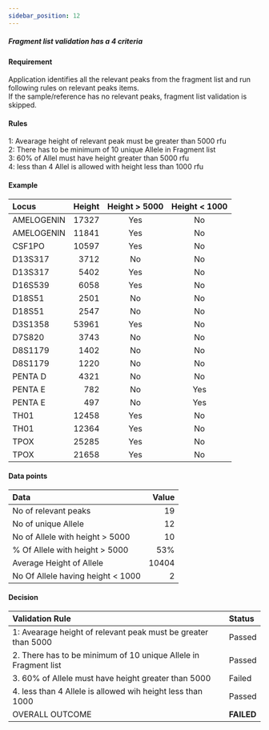 ```yaml
---
sidebar_position: 12
---
```


##### Fragment list validation has a 4 criteria  

#### Requirement
Application identifies all the relevant peaks from the fragment list and run following rules on relevant peaks items.  
If the sample/reference has no relevant peaks, fragment list validation is skipped.  
  
    
#### Rules
1: Avearage height of relevant peak must be greater than 5000 rfu  
2: There has to be minimum of 10 unique Allele in Fragment list  
3: 60% of Allel must have height greater than 5000 rfu  
4: less than 4 Allel is allowed with height less than 1000 rfu  

#### Example
| Locus | Height | Height > 5000 | Height < 1000 |
| :----- | --------: | :------------: | :-----: |
| AMELOGENIN | 17327 | Yes | No |
| AMELOGENIN | 11841 | Yes | No |
| CSF1PO | 10597 | Yes | No |
| D13S317 | 3712 | No | No |
| D13S317 | 5402 | Yes | No |
| D16S539 | 6058 |  Yes | No |
| D18S51 | 2501 | No | No |
| D18S51 | 2547 | No | No |
| D3S1358 | 53961 | Yes | No |
| D7S820 | 3743 | No | No |
| D8S1179 | 1402 | No | No |
| D8S1179 | 1220 | No | No |
| PENTA D | 4321 | No | No |
| PENTA E | 782 | No | Yes |
| PENTA E | 497 | No | Yes |
| TH01 | 12458 | Yes | No |
| TH01 | 12364 | Yes | No |
| TPOX | 25285 | Yes | No |
| TPOX | 21658 | Yes | No |

  
#### Data points  
| Data | Value |
|:-------| ------: |
| No of relevant peaks | 19 |
| No of unique Allele | 12 |
| No of Allele with height > 5000 | 10 |
| % Of Allele with height > 5000 | 53% |
| Average Height of Allele | 10404 |
| No Of Allele having height < 1000 | 2 |
  
  
   

#### Decision
| Validation Rule | Status |
| :---------------- | :---------- |
| 1: Avearage height of relevant peak must be greater than 5000 | Passed |
| 2. There has to be minimum of 10 unique Allele in Fragment list | Passed |
| 3. 60% of Allele must have height greater than 5000 | Failed |
| 4. less than 4 Allele is allowed wih height less than 1000 | Passed |
| OVERALL OUTCOME | **FAILED** |